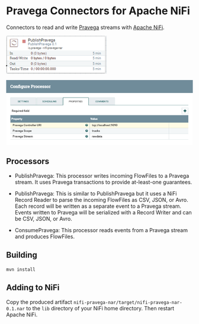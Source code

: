 # Pravega Connectors for Apache NiFi

Connectors to read and write [Pravega](http://pravega.io/) streams with [Apache NiFi](https://nifi.apache.org/).

![PublishPravega-Overview](images/PublishPravega-Overview.png)

![PublishPravega-Configure](images/PublishPravega-Configure.png)


## Processors

  - PublishPravega: This processor writes incoming FlowFiles to a Pravega stream.
    It uses Pravega transactions to provide at-least-one guarantees.
    
  - PublishPravega: This is similar to PublishPravega but it uses a NiFi Record Reader to parse the incoming
    FlowFiles as CSV, JSON, or Avro. Each record will be written as a separate event to a Pravega stream.
    Events written to Pravega will be serialized with a Record Writer and can be CSV, JSON, or Avro.

  - ConsumePravega: This processor reads events from a Pravega stream and produces FlowFiles.


## Building

```
mvn install
```

## Adding to NiFi

Copy the produced artifact `nifi-pravega-nar/target/nifi-pravega-nar-0.1.nar` to the `lib` directory of your NiFi home directory. 
Then restart Apache NiFi.
